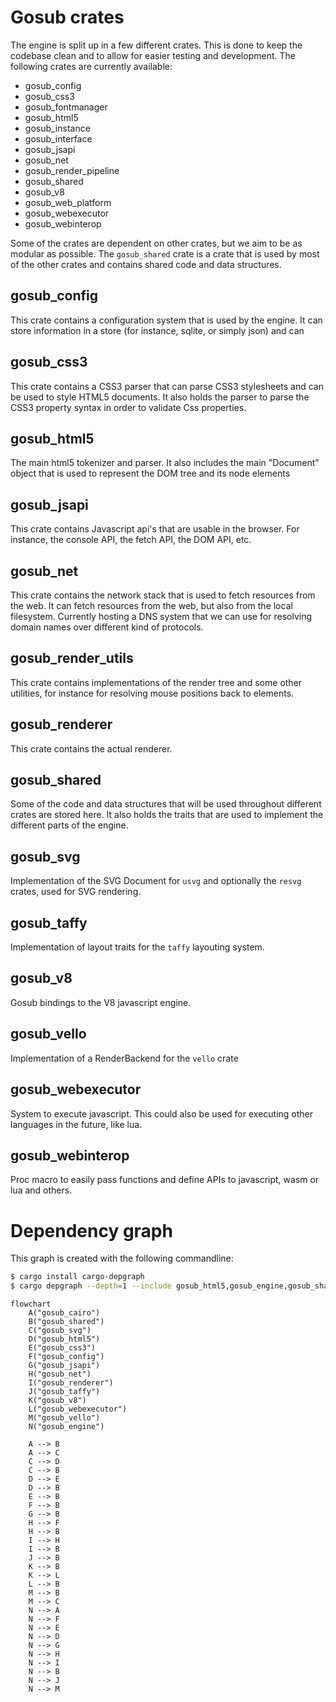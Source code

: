# Gosub crates

The engine is split up in a few different crates. This is done to keep the codebase clean and to allow for easier testing and development. The following crates are currently available:

* gosub_config
* gosub_css3
* gosub_fontmanager
* gosub_html5
* gosub_instance
* gosub_interface
* gosub_jsapi
* gosub_net
* gosub_render_pipeline
* gosub_shared
* gosub_v8
* gosub_web_platform
* gosub_webexecutor
* gosub_webinterop

Some of the crates are dependent on other crates, but we aim to be as modular as possible. The `gosub_shared` crate is a crate that is used by most of the other crates and contains shared code and data structures.


## gosub_config
This crate contains a configuration system that is used by the engine. It can store information in a store (for instance, sqlite, or simply json) and can 

## gosub_css3
This crate contains a CSS3 parser that can parse CSS3 stylesheets and can be used to style HTML5 documents. It also holds the parser to parse the CSS3 property syntax in order to validate Css properties. 

## gosub_html5
The main html5 tokenizer and parser. It also includes the main "Document" object that is used to represent the DOM tree and its node elements

## gosub_jsapi
This crate contains Javascript api's that are usable in the browser. For instance, the console API, the fetch API, the DOM API, etc. 

## gosub_net
This crate contains the network stack that is used to fetch resources from the web. It can fetch resources from the web, but also from the local filesystem. Currently hosting a DNS system that we can use for resolving domain names over different kind of protocols.

## gosub_render_utils
This crate contains implementations of the render tree and some other utilities, for instance for resolving mouse positions back to elements.

## gosub_renderer
This crate contains the actual renderer.

## gosub_shared
Some of the code and data structures that will be used throughout different crates are stored here. It also holds the traits that are used to implement the different parts of the engine.

## gosub_svg
Implementation of the SVG Document for `usvg` and optionally the `resvg` crates, used for SVG rendering.

## gosub_taffy
Implementation of layout traits for the `taffy` layouting system.

## gosub_v8
Gosub bindings to the V8 javascript engine.

## gosub_vello
Implementation of a RenderBackend for the `vello` crate

## gosub_webexecutor
System to execute javascript. This could also be used for executing other languages in the future, like lua.

## gosub_webinterop
Proc macro to easily pass functions and define APIs to javascript, wasm or lua and others.


# Dependency graph

This graph is created with the following commandline:

```bash
$ cargo install cargo-depgraph
$ cargo depgraph --depth=1 --include gosub_html5,gosub_engine,gosub_shared,gosub_css3,gosub_config,gosub_cairo,gosub_jsapi,gosub_net,gosub_render_utils,gosub_renderer,gosub_svg,gosub_taffy,gosub_v8,gosub_vello,gosub_webexecutor,gosub_webinterop | dot -Tpng -o out.png
```


```mermaid
flowchart
    A("gosub_cairo")
    B("gosub_shared")
    C("gosub_svg")
    D("gosub_html5")
    E("gosub_css3")
    F("gosub_config")
    G("gosub_jsapi")
    H("gosub_net")
    I("gosub_renderer")
    J("gosub_taffy")
    K("gosub_v8")
    L("gosub_webexecutor")
    M("gosub_vello")
    N("gosub_engine")

    A --> B
    A --> C
    C --> D
    C --> B
    D --> E
    D --> B
    E --> B
    F --> B
    G --> B
    H --> F
    H --> B
    I --> H
    I --> B
    J --> B
    K --> B
    K --> L
    L --> B
    M --> B
    M --> C
    N --> A
    N --> F
    N --> E
    N --> D
    N --> G
    N --> H
    N --> I
    N --> B
    N --> J
    N --> M

    

```
